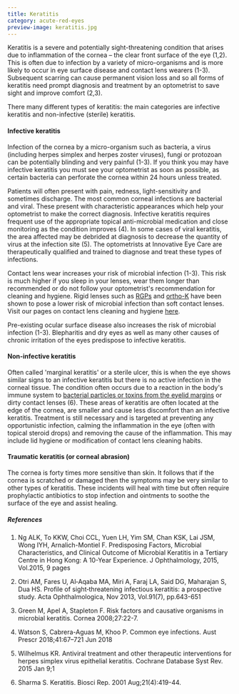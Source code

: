 ```yaml
---
title: Keratitis
category: acute-red-eyes
preview-image: keratitis.jpg
---
```


<div class="employee-heading">
<p>Keratitis is a severe and potentially sight-threatening condition that arises due to inflammation of the cornea – the clear front surface of the eye (1,2). This is often due to infection by a variety of micro-organisms and is more likely to occur in eye surface disease and contact lens wearers (1-3). Subsequent scarring can cause permanent vision loss and so all forms of keratitis need prompt diagnosis and treatment by an optometrist to save sight and improve comfort (2,3).</p>
</div>

There many different types of keratitis: the main categories are infective keratitis and non-infective (sterile) keratitis.

#### Infective keratitis

Infection of the cornea by a micro-organism such as bacteria, a virus (including herpes simplex and herpes zoster viruses), fungi or protozoan can be potentially blinding and very painful (1-3). If you think you may have infective keratitis you must see your optometrist as soon as possible, as certain bacteria can perforate the cornea within 24 hours unless treated. 

Patients will often present with pain, redness, light-sensitivity and sometimes discharge. The most common corneal infections are bacterial and viral. These present with characteristic appearances which help your optometrist to make the correct diagnosis. Infective keratitis requires frequent use of the appropriate topical anti-microbial medication and close monitoring as the condition improves (4). In some cases of viral keratitis, the area affected may be debrided at diagnosis to decrease the quantity of virus at the infection site (5). The optometrists at Innovative Eye Care are therapeutically qualified and trained to diagnose and treat these types of infections.

Contact lens wear increases your risk of microbial infection (1-3). This risk is much higher if you sleep in your lenses, wear them longer than recommended or do not follow your optometrist's recommendation for cleaning and hygiene. Rigid lenses such as [RGPs](/what-we-do/gas-permeable-contact-lenses) and [ortho-K](/what-we-do/orthokeratology-corneal-reshaping) have been shown to pose a lower risk of microbial infection than soft contact lenses. Visit our pages on contact lens cleaning and hygiene [here](/patient-resources/care-of-soft-disposable-contact-lenses).

Pre-existing ocular surface disease also increases the risk of microbial infection (1-3). Blepharitis and dry eyes as well as many other causes of chronic irritation of the eyes predispose to infective keratitis.

#### Non-infective keratitis

Often called 'marginal keratitis' or a sterile ulcer, this is when the eye shows similar signs to an infective keratitis but there is no active infection in the corneal tissue. The condition often occurs due to a reaction in the body's immune system to [bacterial particles or toxins from the eyelid margins](/what-we-do/blepharitis) or dirty contact lenses (6). These areas of keratitis are often located at the edge of the cornea, are smaller and cause less discomfort than an infective keratitis. Treatment is still necessary and is targeted at preventing any opportunistic infection, calming the inflammation in the eye (often with topical steroid drops) and removing the cause of the inflammation. This may include lid hygiene or modification of contact lens cleaning habits.

#### Traumatic keratitis (or corneal abrasion)

The cornea is forty times more sensitive than skin. It follows that if the cornea is scratched or damaged then the symptoms may be very similar to other types of keratitis. These incidents will heal with time but often require prophylactic antibiotics to stop infection and ointments to soothe the surface of the eye and assist healing.

##### References

1. Ng ALK, To KKW, Choi CCL, Yuen LH, Yim SM, Chan KSK, Lai JSM, Wong IYH, Arnalich-Montiel F. Predisposing Factors, Microbial Characteristics, and Clinical Outcome of Microbial Keratitis in a Tertiary Centre in Hong Kong: A 10-Year Experience. J Ophthalmology, 2015, Vol.2015, 9 pages

2. Otri AM, Fares U, Al‐Aqaba MA, Miri A, Faraj LA, Said DG, Maharajan S, Dua HS. Profile of sight‐threatening infectious keratitis: a prospective study. Acta Ophthalmologica, Nov 2013, Vol.91(7), pp.643-651

3. Green M, Apel A, Stapleton F. Risk factors and causative organisms in microbial keratitis. Cornea 2008;27:22-7.

4. Watson S, Cabrera-Aguas M, Khoo P. Common eye infections. Aust Prescr 2018;41:67–721 Jun 2018

5. Wilhelmus KR. Antiviral treatment and other therapeutic interventions for herpes simplex virus epithelial keratitis. Cochrane Database Syst Rev. 2015 Jan 9;1

6. Sharma S. Keratitis. Biosci Rep. 2001 Aug;21(4):419-44.
